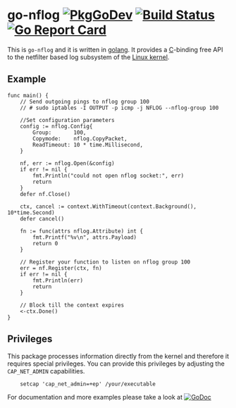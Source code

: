 go-nflog [![PkgGoDev](https://pkg.go.dev/badge/github.com/florianl/go-nflog)](https://pkg.go.dev/github.com/florianl/go-nflog) [![Build Status](https://travis-ci.org/florianl/go-nflog.svg?branch=master)](https://travis-ci.org/florianl/go-nflog) [![Go Report Card](https://goreportcard.com/badge/github.com/florianl/go-nflog)](https://goreportcard.com/report/github.com/florianl/go-nflog)
============

This is `go-nflog` and it is written in [golang](https://golang.org/). It provides a [C](https://en.wikipedia.org/wiki/C_(programming_language))-binding free API to the netfilter based log subsystem of the [Linux kernel](https://www.kernel.org).

Example
-------

```golang
func main() {
	// Send outgoing pings to nflog group 100
	// # sudo iptables -I OUTPUT -p icmp -j NFLOG --nflog-group 100

	//Set configuration parameters
	config := nflog.Config{
		Group:       100,
		Copymode:    nflog.CopyPacket,
		ReadTimeout: 10 * time.Millisecond,
	}

	nf, err := nflog.Open(&config)
	if err != nil {
		fmt.Println("could not open nflog socket:", err)
		return
	}
	defer nf.Close()

	ctx, cancel := context.WithTimeout(context.Background(), 10*time.Second)
	defer cancel()

	fn := func(attrs nflog.Attribute) int {
		fmt.Printf("%v\n", attrs.Payload)
		return 0
	}

	// Register your function to listen on nflog group 100
	err = nf.Register(ctx, fn)
	if err != nil {
		fmt.Println(err)
		return
	}

	// Block till the context expires
	<-ctx.Done()
}
```

Privileges
----------

This package processes information directly from the kernel and therefore it requires special privileges. You
can provide this privileges by adjusting the `CAP_NET_ADMIN` capabilities.
```
	setcap 'cap_net_admin=+ep' /your/executable
```

For documentation and more examples please take a look at [![GoDoc](https://godoc.org/github.com/florianl/go-nflog?status.svg)](https://godoc.org/github.com/florianl/go-nflog)
